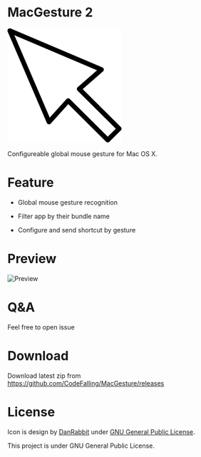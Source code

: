 # MacGesture 2

![logo](logo.png)

Configureable global mouse gesture for Mac OS X.

# Feature

- Global mouse gesture recognition

- Filter app by their bundle name

- Configure and send shortcut by gesture

# Preview

![Preview](http://i11.tietuku.com/0a7dee0f5cb31da2.gif)

# Q&A

Feel free to open issue

# Download

Download latest zip from https://github.com/CodeFalling/MacGesture/releases

# License

Icon is design by [DanRabbit](http://www.iconarchive.com/artist/danrabbit.html) under [GNU General Public License](https://en.wikipedia.org/wiki/GNU_General_Public_License).

This project is under GNU General Public License.
